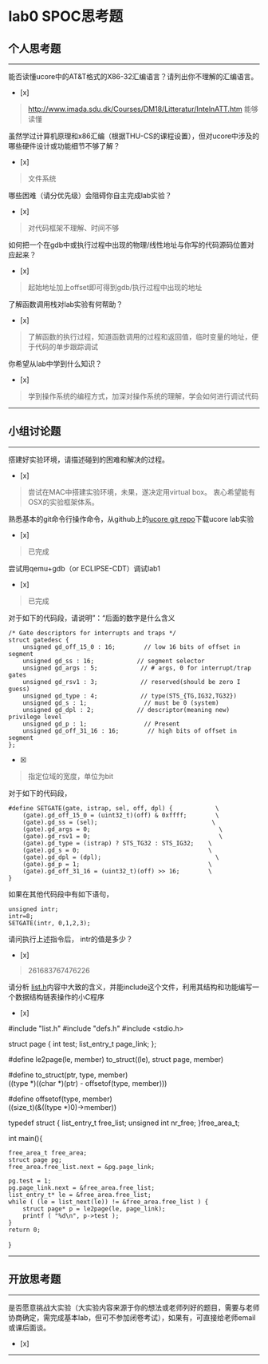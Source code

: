# lab0 SPOC思考题

## 个人思考题

---

能否读懂ucore中的AT&T格式的X86-32汇编语言？请列出你不理解的汇编语言。
- [x]  

>  http://www.imada.sdu.dk/Courses/DM18/Litteratur/IntelnATT.htm
>  能够读懂

虽然学过计算机原理和x86汇编（根据THU-CS的课程设置），但对ucore中涉及的哪些硬件设计或功能细节不够了解？
- [x]  

>   文件系统


哪些困难（请分优先级）会阻碍你自主完成lab实验？
- [x]  

>   对代码框架不理解、时间不够

如何把一个在gdb中或执行过程中出现的物理/线性地址与你写的代码源码位置对应起来？
- [x]  

>   起始地址加上offset即可得到gdb/执行过程中出现的地址

了解函数调用栈对lab实验有何帮助？
- [x]  

>   了解函数的执行过程，知道函数调用的过程和返回值，临时变量的地址，便于代码的单步跟踪调试

你希望从lab中学到什么知识？
- [x]  

>   学到操作系统的编程方式，加深对操作系统的理解，学会如何进行调试代码

---

## 小组讨论题

---

搭建好实验环境，请描述碰到的困难和解决的过程。
- [x]  

> 尝试在MAC中搭建实验环境，未果，遂决定用virtual box。
> 衷心希望能有OSX的实验框架体系。

熟悉基本的git命令行操作命令，从github上的[ucore git repo](http://www.github.com/chyyuu/ucore_lab)下载ucore lab实验
- [x]  

> 已完成

尝试用qemu+gdb（or ECLIPSE-CDT）调试lab1
- [x]  

> 已完成

对于如下的代码段，请说明”：“后面的数字是什么含义
```
/* Gate descriptors for interrupts and traps */
struct gatedesc {
    unsigned gd_off_15_0 : 16;        // low 16 bits of offset in segment
    unsigned gd_ss : 16;            // segment selector
    unsigned gd_args : 5;            // # args, 0 for interrupt/trap gates
    unsigned gd_rsv1 : 3;            // reserved(should be zero I guess)
    unsigned gd_type : 4;            // type(STS_{TG,IG32,TG32})
    unsigned gd_s : 1;                // must be 0 (system)
    unsigned gd_dpl : 2;            // descriptor(meaning new) privilege level
    unsigned gd_p : 1;                // Present
    unsigned gd_off_31_16 : 16;        // high bits of offset in segment
};
```
- [x]  

> 指定位域的宽度，单位为bit

对于如下的代码段，
```
#define SETGATE(gate, istrap, sel, off, dpl) {            \
    (gate).gd_off_15_0 = (uint32_t)(off) & 0xffff;        \
    (gate).gd_ss = (sel);                                \
    (gate).gd_args = 0;                                    \
    (gate).gd_rsv1 = 0;                                    \
    (gate).gd_type = (istrap) ? STS_TG32 : STS_IG32;    \
    (gate).gd_s = 0;                                    \
    (gate).gd_dpl = (dpl);                                \
    (gate).gd_p = 1;                                    \
    (gate).gd_off_31_16 = (uint32_t)(off) >> 16;        \
}
```
如果在其他代码段中有如下语句，
```
unsigned intr;
intr=8;
SETGATE(intr, 0,1,2,3);
```
请问执行上述指令后， intr的值是多少？
- [x]  

> 261683767476226

请分析 [list.h](https://github.com/chyyuu/ucore_lab/blob/master/labcodes/lab2/libs/list.h)内容中大致的含义，并能include这个文件，利用其结构和功能编写一个数据结构链表操作的小C程序
- [x]  

#include "list.h"
#include "defs.h"
#include <stdio.h>

struct page {
    int test;
    list_entry_t page_link;
};

#define le2page(le, member)  to_struct((le), struct page, member)

#define to_struct(ptr, type, member)                               \
((type *)((char *)(ptr) - offsetof(type, member)))

#define offsetof(type, member)                                      \
        ((size_t)(&((type *)0)->member))


typedef struct {
    list_entry_t free_list;
    unsigned int nr_free;
}free_area_t;

int main(){
             
    free_area_t free_area;
    struct page pg;
    free_area.free_list.next = &pg.page_link;
        
    pg.test = 1;
    pg.page_link.next = &free_area.free_list;
    list_entry_t* le = &free_area.free_list;
    while ( (le = list_next(le)) != &free_area.free_list ) {
        struct page* p = le2page(le, page_link);
        printf ( "%d\n", p->test );
    }
    return 0;
}


---

## 开放思考题

---

是否愿意挑战大实验（大实验内容来源于你的想法或老师列好的题目，需要与老师协商确定，需完成基本lab，但可不参加闭卷考试），如果有，可直接给老师email或课后面谈。
- [x]  

>  

---
